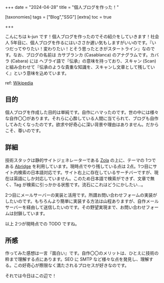 +++
date = "2024-04-28"
title = "個人ブログを作った！"

[taxonomies]
tags = ["Blog","SSG"]
[extra]
toc = true

+++

こんにちは k-jun です！個人ブログを作ったのでその紹介をしていきます！社会人 5年目に、個人ブログを作るにはいささか遅い気もしますがいいのです。『いつだってやりたい！変わりたい！とそう思ったときがスタートライン』なのです。なお、ブログの名前は カサブランカ (Casablanca) のアナグラムです。カバラ (Cabara) には ヘブライ語で『伝承』の意味を持っており、スキャン (Scan) と組み合わせて『伝承のような貴重な知識を、スキャンし文章として残していく』という意味を込めています。

ref: [Wikipedia](https://ja.wikipedia.org/wiki/%E3%82%AB%E3%83%90%E3%83%A9)

## 目的
個人ブログを作成した目的は単純です。自作にハマったのです。世の中には様々な自作〇〇があります。それらに心酔している人間に当てられて、ブログも自作してみたくなったのです。欲求や好奇心に深い背景や理由はありません。だからこそ、尊いのです。

## 詳細

技術スタックは静的サイトジェネレーターである [Zola](https://github.com/getzola/zola) の上に、テーマの 1つである [Abridge](https://github.com/Jieiku/abridge) を利用しています。現時点でやり残している点は 2点。1つ目にサイト内検索の日本語対応です。サイト右上に存在しているサーチバーですが、現在は英語にしか対応していません。このため日本語で検索ができず、文章で無く、Tag が検索に引っかかる状態です。流石にこれはどうにかしたい...。

2つ目にメールサーバーの実装と活用です。所謂お問い合わせフォームの実装がしたいのです。もちろんより簡単に実装する方法は山程ありますが、自作メールサーバーを経由して送信したいのです。その野望実現まで、お問い合わせフォームは封鎖しています。

以上 2つが現時点での TODO ですね。

## 所感

作ってみた感想は一言『面白い』です。自作〇〇のメリットは、ひとえに技術の粋まで理解する点にあります。SEO に SMTP など様々な点を発見し、理解する。この好奇心が際限なく満たされるプロセスが好きなのです。

それでは今日はこの辺で！
